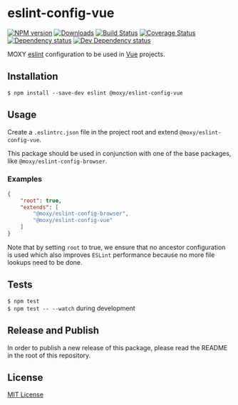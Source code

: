 # eslint-config-vue

[![NPM version][npm-image]][npm-url] [![Downloads][downloads-image]][npm-url] [![Build Status][travis-image]][travis-url] [![Coverage Status][codecov-image]][codecov-url] [![Dependency status][david-dm-image]][david-dm-url] [![Dev Dependency status][david-dm-dev-image]][david-dm-dev-url]

[npm-url]:https://npmjs.org/package/@moxy/eslint-config-vue
[npm-image]:https://img.shields.io/npm/v/@moxy/eslint-config-vue.svg
[downloads-image]:https://img.shields.io/npm/dm/@moxy/eslint-config-vue.svg
[travis-url]:https://travis-ci.org/moxystudio/eslint-config-vue
[travis-image]:https://img.shields.io/travis/moxystudio/eslint-config-vue/master.svg
[codecov-url]:https://codecov.io/gh/moxystudio/eslint-config-vue
[codecov-image]:https://img.shields.io/codecov/c/github/moxystudio/eslint-config-vue/master.svg
[david-dm-url]:https://david-dm.org/moxystudio/eslint-config-vue
[david-dm-image]:https://img.shields.io/david/moxystudio/eslint-config-vue.svg
[david-dm-dev-url]:https://david-dm.org/moxystudio/eslint-config-vue?type=dev
[david-dm-dev-image]:https://img.shields.io/david/dev/moxystudio/eslint-config-vue.svg

MOXY [eslint](http://eslint.org/) configuration to be used in [Vue](https://vuejs.org) projects.


## Installation

`$ npm install --save-dev eslint @moxy/eslint-config-vue`

## Usage

Create a `.eslintrc.json` file in the project root and extend `@moxy/eslint-config-vue`.

This package should be used in conjunction with one of the base packages, like `@moxy/eslint-config-browser`.


### Examples

```json
{
    "root": true,
    "extends": [
        "@moxy/eslint-config-browser",
        "@moxy/eslint-config-vue"
    ]
}
```

Note that by setting `root` to true, we ensure that no ancestor configuration is used which also improves `ESLint` performance because no more file lookups need to be done.


## Tests

`$ npm test`   
`$ npm test -- --watch` during development

## Release and Publish

In order to publish a new release of this package, please read the README in the root of this repository.

## License

[MIT License](http://opensource.org/licenses/MIT)
